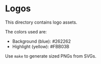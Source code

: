 # Logos

This directory contains logo assets.

The colors used are:

* Background (blue): #262262
* Highlight (yellow): #FBB03B

Use `make` to generate sized PNGs from SVGs.
